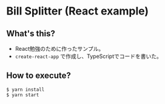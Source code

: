 # Bill Splitter (React example)

## What's this?
* React勉強のために作ったサンプル。
* `create-react-app` で作成し、TypeScriptでコードを書いた。

## How to execute?
```
$ yarn install
$ yarn start
```